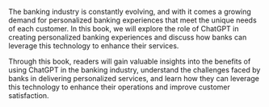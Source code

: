 
The banking industry is constantly evolving, and with it comes a growing demand for personalized banking experiences that meet the unique needs of each customer. In this book, we will explore the role of ChatGPT in creating personalized banking experiences and discuss how banks can leverage this technology to enhance their services.

Through this book, readers will gain valuable insights into the benefits of using ChatGPT in the banking industry, understand the challenges faced by banks in delivering personalized services, and learn how they can leverage this technology to enhance their operations and improve customer satisfaction.
